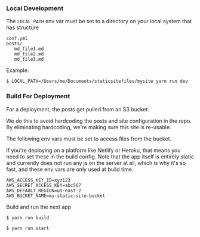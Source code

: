 ### Local Development

The `LOCAL_PATH` env var must be set to a directory on your local system that has structure

```
conf.yml
posts/
   md_file1.md
   md_file2.md
   md_file3.md
```

Example:

```shell
$ LOCAL_PATH=/Users/me/Documents/staticsitefiles/mysite yarn run dev
```

### Build For Deployment

For a deployment, the posts get pulled from an S3 bucket.

We do this to avoid hardcoding the posts and site configuration in the repo. By eliminating hardcoding, we're making sure this site is re-usable.

The following env vars must be set to access files from the bucket.

If you're deploying on a platform like Netlify or Heroku, that means you need to set these in the build config. Note that the app itself is entirely static and currently does not run any js on the server at all, which is why it's so fast, and these env vars are only used at build time.
```
AWS_ACCESS_KEY_ID=xyz123
AWS_SECRET_ACCESS_KEY=abc567
AWS_DEFAULT_REGION=us-east-2
AWS_BUCKET_NAME=my-static-site-bucket
```

Build and run the next app

```shell
$ yarn run build

$ yarn run start
```
